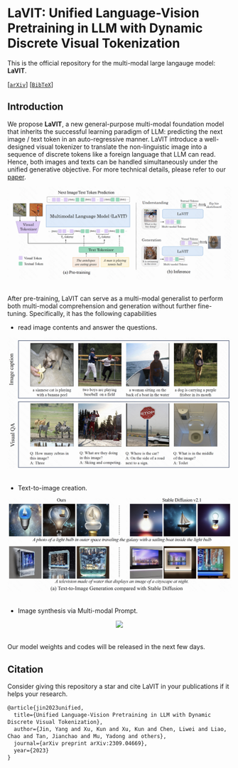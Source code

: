 # LaVIT: Unified Language-Vision Pretraining in LLM with Dynamic Discrete Visual Tokenization
This is the official repository for the multi-modal large langauge model: **LaVIT**.

[[`arXiv`](https://arxiv.org/abs/2309.04669)] [[`BibTeX`](#Citing)]

## Introduction
We propose **LaVIT**, a new general-purpose multi-modal foundation model that inherits the successful learning paradigm of LLM: predicting the next image / text token in an auto-regressive manner. LaVIT introduce a well-designed visual tokenizer to translate the non-linguistic image into a sequence of discrete tokens like a foreign language that LLM can read. Hence, both images and texts can be handled simultaneously under the unified generative objective. For more technical details, please refer to our [paper](https://arxiv.org/abs/2309.04669).

<div align="center">
  <img src="assets/pipeline.png"/>
</div><br/>


After pre-training, LaVIT can serve as a multi-modal generalist to perform both multi-modal comprehension and generation without further fine-tuning. Specifically, it has the following capabilities
* read image contents and answer the questions.

<div align="center">
  <img src="assets/understanding.jpg"/>
</div><br/>

* Text-to-image creation.

<div align="center">
  <img src="assets/text2image.png"/>
</div><br/>

* Image synthesis via Multi-modal Prompt.

<div align="center">
  <img src="assets/multi_modal.png"/>
</div><br/>

Our model weights and codes will be released in the next few days.

## <a name="Citing"></a>Citation
Consider giving this repository a star and cite LaVIT in your publications if it helps your research.

```
@article{jin2023unified,
  title={Unified Language-Vision Pretraining in LLM with Dynamic Discrete Visual Tokenization},
  author={Jin, Yang and Xu, Kun and Xu, Kun and Chen, Liwei and Liao, Chao and Tan, Jianchao and Mu, Yadong and others},
  journal={arXiv preprint arXiv:2309.04669},
  year={2023}
}
